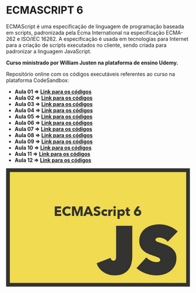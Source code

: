 # ECMASCRIPT 6

ECMAScript é uma especificação de linguagem de programação baseada em scripts, padronizada pela Ecma International na especificação ECMA-262 e ISO/IEC 16262. A especificação é usada em tecnologias para Internet para a criação de scripts executados no cliente, sendo criada para padronizar a linguagem JavaScript.

**Curso ministrado por William Justen na plataforma de ensino Udemy.**

Repositório online com os códigos executáveis referentes ao curso na plataforma CodeSandbox:

- **Aula 01 => [Link para os códigos](https://codesandbox.io/s/ecma01-dey7u)**
- **Aula 02 => [Link para os códigos](https://codesandbox.io/s/ecma02-678ow)**
- **Aula 03 => [Link para os códigos](https://codesandbox.io/s/ecma03-qu00k)**
- **Aula 04 => [Link para os códigos](https://codesandbox.io/s/ecma04-r1xv9)**
- **Aula 05 => [Link para os códigos](https://codesandbox.io/s/ecma05-r49s2)**
- **Aula 06 => [Link para os códigos](https://codesandbox.io/s/ecma06-py1l8)**
- **Aula 07 => [Link para os códigos](https://codesandbox.io/s/ecma07-hmpqn)**
- **Aula 08 => [Link para os códigos](https://codesandbox.io/s/ecma08-3x6yw)**
- **Aula 09 => [Link para os códigos](https://codesandbox.io/s/ecma09-o3n8b)**
- **Aula 10 => [Link para os códigos](https://codesandbox.io/s/ecma10-3yfzv)**
- **Aula 11 => [Link para os códigos](https://codesandbox.io/s/ecma11-xv6wb)**
- **Aula 12 => [Link para os códigos](https://codesandbox.io/s/ecma12-rce9p)**

![](https://github.com/leandrobeandrade/javascript-cursos/blob/master/ecmascript6/curso1/ecma6.png)
